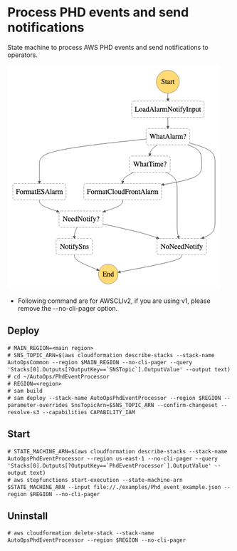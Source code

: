 # Process PHD events and send notifications

State machine to process AWS PHD events and send notifications to operators.

![](doc/AlarmProcessor.png)

* Following command are for AWSCLIv2, if you are using v1, please remove the --no-cli-pager option.

## Deploy 

```
# MAIN_REGION=<main region>
# SNS_TOPIC_ARN=$(aws cloudformation describe-stacks --stack-name AutoOpsCommon --region $MAIN_REGION --no-cli-pager --query 'Stacks[0].Outputs[?OutputKey==`SNSTopic`].OutputValue' --output text)
# cd ~/AutoOps/PhdEventProcessor
# REGION=<region>
# sam build
# sam deploy --stack-name AutoOpsPhdEventProcessor --region $REGION --parameter-overrides SnsTopicArn=$SNS_TOPIC_ARN --confirm-changeset --resolve-s3 --capabilities CAPABILITY_IAM
```

## Start

```
# STATE_MACHINE_ARN=$(aws cloudformation describe-stacks --stack-name AutoOpsPhdEventProcessor --region us-east-1 --no-cli-pager --query 'Stacks[0].Outputs[?OutputKey==`PhdEventProcessor`].OutputValue' --output text)
# aws stepfunctions start-execution --state-machine-arn $STATE_MACHINE_ARN --input file://./examples/Phd_event_example.json --region $REGION --no-cli-pager
```

## Uninstall

```
# aws cloudformation delete-stack --stack-name AutoOpsPhdEventProcessor --region $REGION --no-cli-pager
```